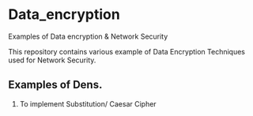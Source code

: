 # Data_encryption
Examples of Data encryption &amp; Network Security

This repository contains various example of Data Encryption Techniques used for Network Security.

## Examples of Dens.

1. To implement Substitution/ Caesar Cipher
